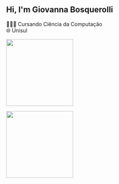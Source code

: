 ## Hi, I'm Giovanna Bosquerolli

👩🏻‍💻 Cursando Ciência da Computação<br/>
🌐 Unisul

<p>
  <img height="180em" src="https://github-readme-stats-eight-theta.vercel.app/api?username=gibosquerolli&show_icons=true&theme=omni&include_all_commits=true&count_private=true"/>

  <div>
    
  <img height="180em" src="https://github-readme-stats-eight-theta.vercel.app/api/top-langs/?username=gibosquerolli&layout=compact&langs_count=8&theme=omni"/>
</p>

